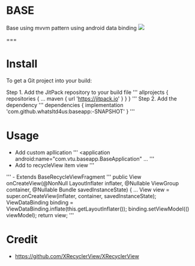 # BASE
Base using mvvm pattern using android data binding
[![](https://jitpack.io/v/whatsltd4us/baseapp.svg)](https://jitpack.io/#whatsltd4us/baseapp)

===
# Install
To get a Git project into your build:

Step 1. Add the JitPack repository to your build file
'''
allprojects {
		repositories {
			...
			maven { url 'https://jitpack.io' }
		}
	}
'''
Step 2. Add the dependency
'''
dependencies {
	        implementation 'com.github.whatsltd4us:baseapp:-SNAPSHOT'
	}
'''
# Usage
- Add custom apllication 
'''
<application
android:name="com.vtu.baseapp.BaseApplication"
...
'''
- Add to recycleView item view
'''
<data>
        <variable
            name="obj"
            type="com.vtu.baseapp.models.<your model>" />
    </data>
'''
- Extends BaseRecycleViewFragment
'''
public View onCreateView(@NonNull LayoutInflater inflater, @Nullable ViewGroup container,
                             @Nullable Bundle savedInstanceState) {
...
        View view = super.onCreateView(inflater, container, savedInstanceState);
        ViewDataBinding binding = ViewDataBinding.inflate(this.getLayoutInflater());
        binding.setViewModel((<your viewmodel>) viewModel);
        return view;
'''

# Credit
- https://github.com/XRecyclerView/XRecyclerView
